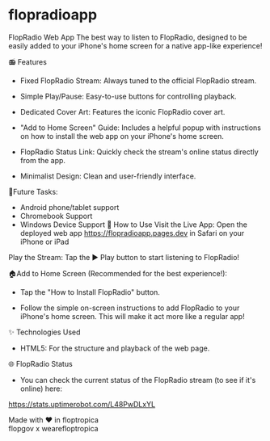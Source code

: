 # flopradioapp

FlopRadio Web App
The best way to listen to FlopRadio, designed to be easily added to your iPhone's home screen for a native app-like experience!  
  
📻 Features
- Fixed FlopRadio Stream: Always tuned to the official FlopRadio stream.

- Simple Play/Pause: Easy-to-use buttons for controlling playback.

- Dedicated Cover Art: Features the iconic FlopRadio cover art.

- "Add to Home Screen" Guide: Includes a helpful popup with instructions on how to install the web app on your iPhone's home screen.

- FlopRadio Status Link: Quickly check the stream's online status directly from the app.

- Minimalist Design: Clean and user-friendly interface.  
  
🔮Future Tasks:
- Android phone/tablet support
- Chromebook Support
- Windows Device Support
🚀 How to Use
Visit the Live App: Open the deployed web app https://flopradioapp.pages.dev in Safari on your iPhone or iPad

Play the Stream: Tap the ▶️ Play button to start listening to FlopRadio!

🏠Add to Home Screen (Recommended for the best experience!):

- Tap the "How to Install FlopRadio" button.

- Follow the simple on-screen instructions to add FlopRadio to your iPhone's home screen. This will make it act more like a regular app!
  

✨ Technologies Used
- HTML5: For the structure and playback of the web page.
  

🌐 FlopRadio Status
- You can check the current status of the FlopRadio stream (to see if it's online) here:

https://stats.uptimerobot.com/L48PwDLxYL
  


Made with ❤️ in floptropica  
flopgov x wearefloptropica
